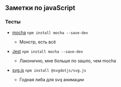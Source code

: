 ## Заметки по javaScript

### Тесты
- [mocha](https://mochajs.org/)  `npm install mocha --save-dev`
    - Монстр, есть всё
- [Jest](https://jestjs.io/) `npm install mocha --save-dev`
    - Лаконично, мне больше по зашло, чем mocha

- [svg.js](https://github.com/svgdotjs/svg.js) `npm install @svgdotjs/svg.js`
    - Годная либа для svq анимации
